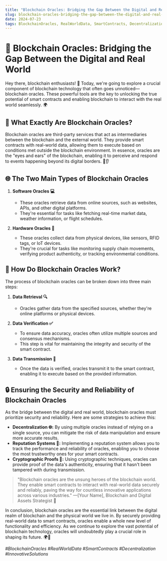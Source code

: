 ```yaml
---
title: "Blockchain Oracles: Bridging the Gap Between the Digital and Real World"
slug: blockchain-oracles-bridging-the-gap-between-the-digital-and-real-world
date: 2024-07-23
tags: BlockchainOracles, RealWorldData, SmartContracts, Decentralization, InnovativeSolutions
---
```


# 🔮 Blockchain Oracles: Bridging the Gap Between the Digital and Real World

Hey there, blockchain enthusiasts! 🙌 Today, we're going to explore a crucial component of blockchain technology that often goes unnoticed—blockchain oracles. These powerful tools are the key to unlocking the true potential of smart contracts and enabling blockchain to interact with the real world seamlessly. 🌍

## 🤔 What Exactly Are Blockchain Oracles?

Blockchain oracles are third-party services that act as intermediaries between the blockchain and the external world. They provide smart contracts with real-world data, allowing them to execute based on conditions met outside the blockchain environment. In essence, oracles are the "eyes and ears" of the blockchain, enabling it to perceive and respond to events happening beyond its digital borders. 👀👂

## 🌐 The Two Main Types of Blockchain Oracles

1. **Software Oracles 💻**
   - These oracles retrieve data from online sources, such as websites, APIs, and other digital platforms.
   - They're essential for tasks like fetching real-time market data, weather information, or flight schedules.

2. **Hardware Oracles 🔌**
   - These oracles collect data from physical devices, like sensors, RFID tags, or IoT devices.
   - They're crucial for tasks like monitoring supply chain movements, verifying product authenticity, or tracking environmental conditions.

## 🔄 How Do Blockchain Oracles Work?

The process of blockchain oracles can be broken down into three main steps:

1. **Data Retrieval 🔍**
   - Oracles gather data from the specified sources, whether they're online platforms or physical devices.

2. **Data Verification ✅**
   - To ensure data accuracy, oracles often utilize multiple sources and consensus mechanisms.
   - This step is vital for maintaining the integrity and security of the smart contract.

3. **Data Transmission 📡**
   - Once the data is verified, oracles transmit it to the smart contract, enabling it to execute based on the provided information.

## 🔒 Ensuring the Security and Reliability of Blockchain Oracles

As the bridge between the digital and real world, blockchain oracles must prioritize security and reliability. Here are some strategies to achieve this:

- **Decentralization 🌐:** By using multiple oracles instead of relying on a single source, you can mitigate the risk of data manipulation and ensure more accurate results.
- **Reputation Systems 🌟:** Implementing a reputation system allows you to track the performance and reliability of oracles, enabling you to choose the most trustworthy ones for your smart contracts.
- **Cryptographic Proofs 🔐:** Using cryptographic techniques, oracles can provide proof of the data's authenticity, ensuring that it hasn't been tampered with during transmission.

> "Blockchain oracles are the unsung heroes of the blockchain world. They enable smart contracts to interact with real-world data securely and reliably, paving the way for countless innovative applications across various industries." —[Your Name], Blockchain and Digital Assets Strategist 🚀

In conclusion, blockchain oracles are the essential link between the digital realm of blockchain and the physical world we live in. By securely providing real-world data to smart contracts, oracles enable a whole new level of functionality and efficiency. As we continue to explore the vast potential of blockchain technology, oracles will undoubtedly play a crucial role in shaping its future. 🌍💫

*#BlockchainOracles #RealWorldData #SmartContracts #Decentralization #InnovativeSolutions*